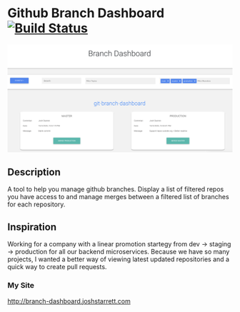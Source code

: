 # Github Branch Dashboard  [![Build Status](https://travis-ci.org/starrett67/git-branch-dashboard.svg?branch=master)](https://travis-ci.org/starrett67/git-branch-dashboard)
![Site Screen Shot](images/branch-dashboard-screenshot.png?raw=true "Site Screen Shot")
## Description
A tool to help you manage github branches. Display a list of filtered repos you have access to and manage merges between a filtered list of branches for each repository.

## Inspiration
Working for a company with a linear promotion startegy from dev -> staging -> production for all our backend microservices. Because we have so many projects, I wanted a better way of viewing latest updated repositories and a quick way to create pull requests.

### My Site
http://branch-dashboard.joshstarrett.com